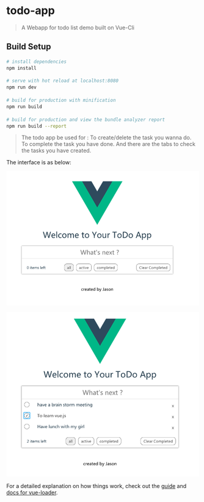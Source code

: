 # todo-app

> A Webapp for todo list demo built on Vue-Cli

## Build Setup

``` bash
# install dependencies
npm install

# serve with hot reload at localhost:8080
npm run dev

# build for production with minification
npm run build

# build for production and view the bundle analyzer report
npm run build --report
```

> The todo app be used for :
> To create/delete the task you wanna do.
> To complete the task you have done.
> And there are the tabs to check the tasks you have created.

The interface is as below:

![](./static/images/demo1.png)

![](./static/images/demo2.png)


For a detailed explanation on how things work, check out the [guide](http://vuejs-templates.github.io/webpack/) and [docs for vue-loader](http://vuejs.github.io/vue-loader).
